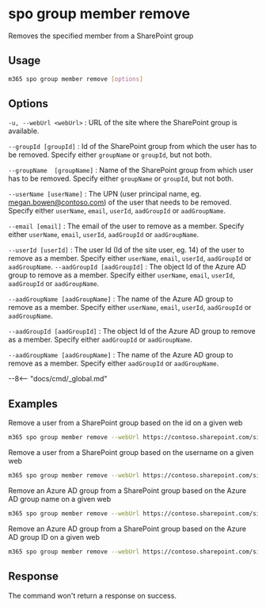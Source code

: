 # spo group member remove

Removes the specified member from a SharePoint group

## Usage

```sh
m365 spo group member remove [options]
```

## Options

`-u, --webUrl <webUrl>`
: URL of the site where the SharePoint group is available.

`--groupId [groupId]`
: Id of the SharePoint group from which the user has to be removed. Specify either `groupName` or `groupId`, but not both.

`--groupName  [groupName]`
: Name of the SharePoint group from which user has to be removed. Specify either `groupName` or `groupId`, but not both.

`--userName [userName]`
: The UPN (user principal name, eg. megan.bowen@contoso.com) of the user that needs to be removed. Specify either `userName`, `email`, `userId`, `aadGroupId` or `aadGroupName`.

`--email [email]`
: The email of the user to remove as a member. Specify either `userName`, `email`, `userId`, `aadGroupId` or `aadGroupName`.

`--userId [userId]`
: The user Id (Id of the site user, eg. 14) of the user to remove as a member. Specify either `userName`, `email`, `userId`, `aadGroupId` or `aadGroupName`.
`--aadGroupId [aadGroupId]`
: The object Id of the Azure AD group to remove as a member. Specify either `userName`, `email`, `userId`, `aadGroupId` or `aadGroupName`.

`--aadGroupName [aadGroupName]`
: The name of the Azure AD group to remove as a member. Specify either `userName`, `email`, `userId`, `aadGroupId` or `aadGroupName`.

`--aadGroupId [aadGroupId]`
: The object Id of the Azure AD group to remove as a member. Specify either `aadGroupId` or `aadGroupName`.

`--aadGroupName [aadGroupName]`
: The name of the Azure AD group to remove as a member. Specify either `aadGroupId` or `aadGroupName`.

--8<-- "docs/cmd/_global.md"

## Examples

Remove a user from a SharePoint group based on the id on a given web

```sh
m365 spo group member remove --webUrl https://contoso.sharepoint.com/sites/SiteA --groupId 5 --userName "Alex.Wilber@contoso.com"
```

Remove a user from a SharePoint group based on the username on a given web

```sh
m365 spo group member remove --webUrl https://contoso.sharepoint.com/sites/SiteA --groupName "Site A Visitors" --email "Alex.Wilber@contoso.com"
```

Remove an Azure AD group from a SharePoint group based on the Azure AD group name on a given web

```sh
m365 spo group member remove --webUrl https://contoso.sharepoint.com/sites/SiteA --groupId 5 --aadGroupName "Azure AD Security Group"
```

Remove an Azure AD group from a SharePoint group based on the Azure AD group ID on a given web

```sh
m365 spo group member remove --webUrl https://contoso.sharepoint.com/sites/SiteA --groupName "Site A Visitors" --aadGroupId "5786b8e8-c495-4734-b345-756733960730"
```

## Response

The command won't return a response on success.
